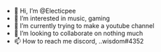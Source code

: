 - 👋 Hi, I’m @Electicpee
- 👀 I’m interested in music, gaming
- 🌱 I’m currently trying to make a youtube channel
- 💞️ I’m looking to collaborate on nothing much
- 📫 How to reach me discord, ..wisdom#4352
